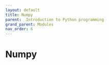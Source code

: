 ```yaml
---
layout: default
title: Numpy
parent:  Introduction to Python programming
grand_parent: Modules
nav_order: 6
---
```


# Numpy
